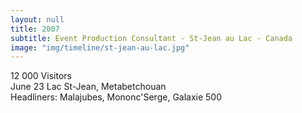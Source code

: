 ```yaml
---
layout: null
title: 2007
subtitle: Event Production Consultant - St-Jean au Lac - Canada
image: "img/timeline/st-jean-au-lac.jpg"
---
```

12 000 Visitors  
June 23
Lac St-Jean, Metabetchouan  
Headliners:  Malajubes, Mononc'Serge, Galaxie 500